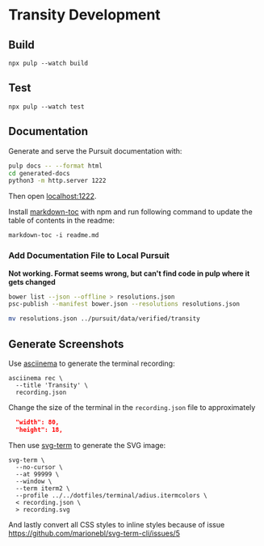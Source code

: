 # Transity Development

## Build

```shell
npx pulp --watch build
```


## Test

```shell
npx pulp --watch test
```


## Documentation

Generate and serve the Pursuit documentation with:

```sh
pulp docs -- --format html
cd generated-docs
python3 -m http.server 1222
```

Then open [localhost:1222](http://localhost:1222).


Install [markdown-toc] with npm and run following command
to update the table of contents in the readme:

```shell
markdown-toc -i readme.md
```

[markdown-toc]: https://github.com/jonschlinkert/markdown-toc


### Add Documentation File to Local Pursuit

**Not working. Format seems wrong,
but can't find code in pulp where it gets changed**

```sh
bower list --json --offline > resolutions.json
psc-publish --manifest bower.json --resolutions resolutions.json
```

```sh
mv resolutions.json ../pursuit/data/verified/transity
```


## Generate Screenshots

Use [asciinema] to generate the terminal recording:

```shell
asciinema rec \
  --title 'Transity' \
  recording.json
```

Change the size of the terminal in the `recording.json` file to
approximately

```json
  "width": 80,
  "height": 18,
```


Then use [svg-term] to generate the SVG image:

```shell
svg-term \
  --no-cursor \
  --at 99999 \
  --window \
  --term iterm2 \
  --profile ../../dotfiles/terminal/adius.itermcolors \
  < recording.json \
  > recording.svg
```


And lastly convert all CSS styles to inline styles
because of issue https://github.com/marionebl/svg-term-cli/issues/5

[asciinema]: https://github.com/asciinema/asciinema
[svg-term]: https://github.com/marionebl/svg-term-cli
